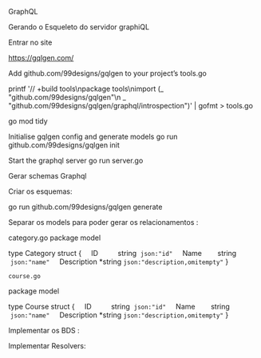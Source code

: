 GraphQL

Gerando o Esqueleto do servidor graphiQL

Entrar no site


https://gqlgen.com/

Add github.com/99designs/gqlgen to your project’s tools.go 

printf '// +build tools\npackage tools\nimport (_ "github.com/99designs/gqlgen"\n _ "github.com/99designs/gqlgen/graphql/introspection")' | gofmt > tools.go 

go mod tidy 	

Initialise gqlgen config and generate models
go run github.com/99designs/gqlgen init

Start the graphql server
go run server.go


Gerar schemas Graphql


Criar os esquemas:

go run github.com/99designs/gqlgen generate

Separar os models para poder gerar os relacionamentos :


category.go
package model

type Category struct {
    ID          string  `json:"id"`
    Name        string  `json:"name"`
    Description *string `json:"description,omitempty"`
}



	course.go
package model

type Course struct {
    ID          string  `json:"id"`
    Name        string  `json:"name"`
    Description *string `json:"description,omitempty"`
}


Implementar os BDS :

Implementar Resolvers: